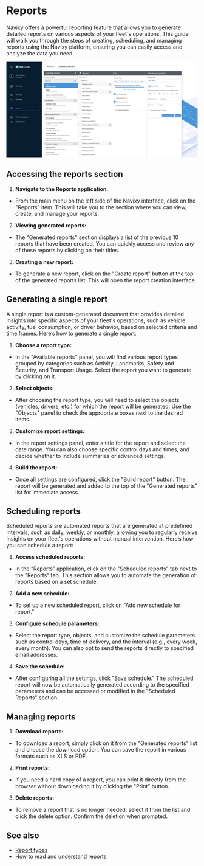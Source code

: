 # Reports

Navixy offers a powerful reporting feature that allows you to generate detailed reports on various aspects of your fleet's operations. This guide will walk you through the steps of creating, scheduling, and managing reports using the Navixy platform, ensuring you can easily access and analyze the data you need.

![image-20240814-234904.png](../attachments/image-20240814-234904.png)

## Accessing the reports section

1. **Navigate to the Reports application:**

* From the main menu on the left side of the Navixy interface, click on the "Reports" item. This will take you to the section where you can view, create, and manage your reports.

2. **Viewing generated reports:**

* The "Generated reports" section displays a list of the previous 10 reports that have been created. You can quickly access and review any of these reports by clicking on their titles.

3. **Creating a new report:**

* To generate a new report, click on the "Create report" button at the top of the generated reports list. This will open the report creation interface.

## Generating a single report

A single report is a custom-generated document that provides detailed insights into specific aspects of your fleet's operations, such as vehicle activity, fuel consumption, or driver behavior, based on selected criteria and time frames. Here’s how to generate a single report:

1. **Choose a report type:**

* In the "Available reports" panel, you will find various report types grouped by categories such as Activity, Landmarks, Safety and Security, and Transport Usage. Select the report you want to generate by clicking on it.

2. **Select objects:**

* After choosing the report type, you will need to select the objects (vehicles, drivers, etc.) for which the report will be generated. Use the "Objects" panel to check the appropriate boxes next to the desired items.

3. **Customize report settings:**

* In the report settings panel, enter a title for the report and select the date range. You can also choose specific control days and times, and decide whether to include summaries or advanced settings.

4. **Build the report:**

* Once all settings are configured, click the "Build report" button. The report will be generated and added to the top of the "Generated reports" list for immediate access.

## Scheduling reports

Scheduled reports are automated reports that are generated at predefined intervals, such as daily, weekly, or monthly, allowing you to regularly receive insights on your fleet's operations without manual intervention. Here’s how you can schedule a report:

1. **Access scheduled reports:**

* In the “Reports” application, click on the "Scheduled reports" tab next to the "Reports" tab. This section allows you to automate the generation of reports based on a set schedule.

2. **Add a new schedule:**

* To set up a new scheduled report, click on "Add new schedule for report."

3. **Configure schedule parameters:**

* Select the report type, objects, and customize the schedule parameters such as control days, time of delivery, and the interval (e.g., every week, every month). You can also opt to send the reports directly to specified email addresses.

4. **Save the schedule:**

* After configuring all the settings, click "Save schedule." The scheduled report will now be automatically generated according to the specified parameters and can be accessed or modified in the "Scheduled Reports" section.

## Managing reports

1. **Download reports:**

* To download a report, simply click on it from the "Generated reports" list and choose the download option. You can save the report in various formats such as XLS or PDF.

2. **Print reports:**

* If you need a hard copy of a report, you can print it directly from the browser without downloading it by clicking the "Print" button.

3. **Delete reports:**

* To remove a report that is no longer needed, select it from the list and click the delete option. Confirm the deletion when prompted.

## See also

* [Report types](reports/report-types.md)
* [How to read and understand reports](reports/read-and-understand-reports.md)
